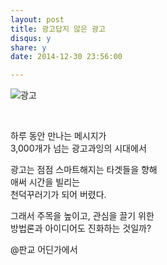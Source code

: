 ```yaml
---
layout: post
title: 광고답지 않은 광고
disqus: y
share: y
date: 2014-12-30 23:56:00

---
```



![광고](http://beatshon.github.com/images/jim.png)


</br>

하루 동안 만나는 메시지가</br> 
3,000개가 넘는 광고과잉의 시대에서</br>

광고는 점점 스마트해지는 타겟들을 향해</br>
애써 시간을 빌리는</br>
천덕꾸러기가 되어 버렸다.</br>

그래서 주목을 높이고, 관심을 끌기 위한  
방법론과 아이디어도 진화하는 것일까? 

@판교 어딘가에서
